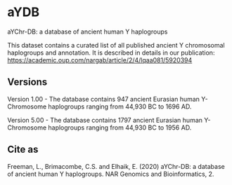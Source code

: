 # aYDB
aYChr-DB: a database of ancient human Y haplogroups

This dataset contains a curated list of all published ancient Y chromosomal haplogroups and annotation.
It is described in details in our publication: https://academic.oup.com/nargab/article/2/4/lqaa081/5920394

Versions
---------
Version 1.00 - The database contains 947 ancient Eurasian human Y-Chromosome haplogroups ranging from 44,930 BC to 1696 AD.

Version 5.00 - The database contains 1797 ancient Eurasian human Y-Chromosome haplogroups ranging from 44,930 BC to 1956 AD.

Cite as
-------
Freeman, L., Brimacombe, C.S. and Elhaik, E. (2020) aYChr-DB: a database of ancient human Y haplogroups. NAR Genomics and Bioinformatics, 2.
